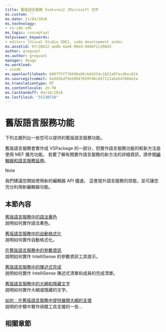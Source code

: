 ```yaml
---
title: 舊版語言服務 Features2 |Microsoft 文件
ms.custom: ''
ms.date: 11/04/2016
ms.technology:
- vs-ide-sdk
ms.topic: conceptual
helpviewer_keywords:
- editors [Visual Studio SDK], code development aides
ms.assetid: 97c38622-ae0b-4ae0-90ed-604072c298d3
author: gregvanl
ms.author: gregvanl
manager: douge
ms.workload:
- vssdk
ms.openlocfilehash: b807f5f776690e86cb44334c1822a8facd6ec824
ms.sourcegitcommit: 6a9d5bd75e50947659fd6c837111a6a547884e2a
ms.translationtype: MT
ms.contentlocale: zh-TW
ms.lasthandoff: 04/16/2018
ms.locfileid: "31130738"
---
```

# <a name="legacy-language-service-features"></a>舊版語言服務功能
下列主題列出一些您可以提供的舊版語言服務功能。  
  
 舊版語言服務會實作成 VSPackage 的一部分，但實作語言服務功能的較新方法是使用 MEF 擴充功能。 若要了解有關實作語言服務的新方法的詳細資訊，請參閱[編輯器和語言服務延伸](../../extensibility/editor-and-language-service-extensions.md)。  
  
> [!NOTE]
>  我們建議您開始使用新的編輯器 API 儘速。 這會提升語言服務的效能，並可讓您充分利用新編輯器功能。  
  
## <a name="in-this-section"></a>本節內容  
 [舊版語言服務中的語法著色](../../extensibility/internals/syntax-coloring-in-a-legacy-language-service.md)  
 說明如何實作語法著色。  
  
 [舊版語言服務中的自動格式化](../../extensibility/internals/automatic-formatting-in-a-legacy-language-service.md)  
 說明如何實作自動格式化。  
  
 [在舊版語言服務中的參數資訊](../../extensibility/internals/parameter-info-in-a-legacy-language-service1.md)  
 說明如何實作 IntelliSense 的參數資訊工具提示。  
  
 [舊版語言服務中的陳述式完成](../../extensibility/internals/statement-completion-in-a-legacy-language-service.md)  
 說明如何實作 IntelliSense 陳述式清單和成員的完成清單。  
  
 [舊版語言服務中的大綱和隱藏文字](../../extensibility/internals/outlining-and-hidden-text-in-a-legacy-language-service.md)  
 說明如何實作大綱或隱藏的文字。  
  
 [如何︰在舊版語言服務中提供展開大綱的支援](../../extensibility/internals/how-to-provide-expanded-outlining-support-in-a-legacy-language-service.md)  
 說明的步驟中實作偵錯工具支援的一些...  
  
## <a name="related-sections"></a>相關章節